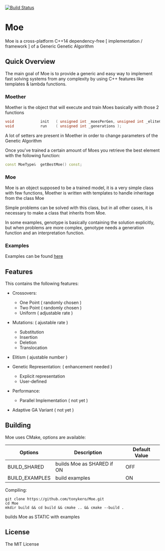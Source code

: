 [![Build Status](https://travis-ci.org/tonykero/Moe.svg?branch=master)](https://travis-ci.org/tonykero/Moe)

# Moe 

Moe is a cross-platform C++14 dependency-free [ implementation / framework ] of a Generic Genetic Algorithm

## Quick Overview

The main goal of Moe is to provide a generic and easy way to implement fast solving systems
from any complexity by using C++ features like templates & lambda functions.

### Moether

Moether is the object that will execute and train Moes
basically with those 2 functions

```cpp
void            init   ( unsigned int _moesPerGen, unsigned int _eliteCopies, float _mutationRate = 0.1f, float _crossoverRate = 0.5f );
void            run    ( unsigned int _generations );
```

A lot of setters are present in Moether in order to change parameters of the Genetic Algorithm

Once you've trained a certain amount of Moes you retrieve the best element with the following function:
```cpp
const MoeType&  getBestMoe() const;
```

### Moe

Moe is an object supposed to be a trained model, it is a very simple class with few functions, Moether is written with templates to handle inheritage from the class Moe

Simple problems can be solved with this class, but in all other cases, it is necessary to make a class
that inherits from Moe.

In some examples, genotype is basically containing the solution explicitly, but when problems are more complex, genotype needs a generation function and an interpretation function.

### Examples

Examples can be found [here](https://github.com/tonykero/Moe/tree/master/examples)

## Features

This contains the following features:

* Crossovers:
    * One Point ( randomly chosen )
    * Two Point ( randomly chosen )
    * Uniform ( adjustable rate )

* Mutations: ( ajustable rate )
    * Substitution
    * Insertion
    * Deletion
    * Translocation

* Elitism ( ajustable number )

* Genetic Representation: ( enhancement needed )
    * Explicit representation
    * User-defined

* Performance:
    * Parallel Implementation ( not yet )

* Adaptive GA Variant ( not yet )

## Building

Moe uses CMake, options are available:

Options         | Description                   | Default Value |
--------------- | ----------------------------- | ------------- |
BUILD_SHARED    | builds Moe as SHARED if ON    | OFF           |
BUILD_EXAMPLES  | build examples                | ON            |

Compiling:

```
git clone https://github.com/tonykero/Moe.git
cd Moe
mkdir build && cd build && cmake .. && cmake --build .
```
builds Moe as STATIC with examples


## License

The MIT License